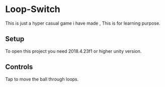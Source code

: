 # Loop-Switch

This is just a hyper casual game i have made , This is for learning purpose.

## Setup

To open this project you need 2018.4.23f1 or higher unity version.

## Controls

Tap to move the ball through loops.
